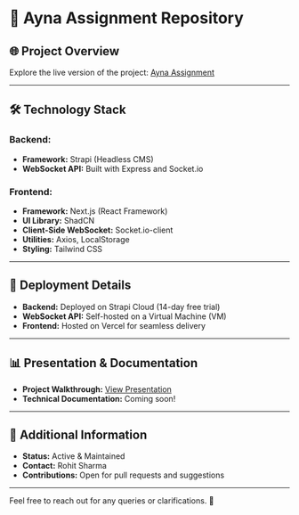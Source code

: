 # 📝 Ayna Assignment Repository

## 🌐 Project Overview  
Explore the live version of the project: [Ayna Assignment](https://chat-frontend-bhc5.vercel.app/)

---
## 🛠️ Technology Stack
### Backend:
- **Framework:** Strapi (Headless CMS)
- **WebSocket API:** Built with Express and Socket.io

### Frontend:
- **Framework:** Next.js (React Framework)
- **UI Library:** ShadCN
- **Client-Side WebSocket:** Socket.io-client
- **Utilities:** Axios, LocalStorage
- **Styling:** Tailwind CSS

---
## 🚀 Deployment Details
- **Backend:** Deployed on Strapi Cloud (14-day free trial)
- **WebSocket API:** Self-hosted on a Virtual Machine (VM)
- **Frontend:** Hosted on Vercel for seamless delivery

---
## 📊 Presentation & Documentation
- **Project Walkthrough:** [View Presentation](https://real-time-web-chat-nextj-9bd2w2u.gamma.site/)
- **Technical Documentation:** Coming soon!

---
## 📢 Additional Information
- **Status:** Active & Maintained
- **Contact:** Rohit Sharma  
- **Contributions:** Open for pull requests and suggestions

---
Feel free to reach out for any queries or clarifications. 🚀
